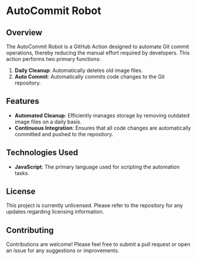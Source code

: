 # AutoCommit Robot

## Overview
The AutoCommit Robot is a GitHub Action designed to automate Git commit operations, thereby reducing the manual effort required by developers. This action performs two primary functions:

1. **Daily Cleanup**: Automatically deletes old image files.
2. **Auto Commit**: Automatically commits code changes to the Git repository.

## Features
- **Automated Cleanup**: Efficiently manages storage by removing outdated image files on a daily basis.
- **Continuous Integration**: Ensures that all code changes are automatically committed and pushed to the repository.

## Technologies Used
- **JavaScript**: The primary language used for scripting the automation tasks.

## License
This project is currently unlicensed. Please refer to the repository for any updates regarding licensing information.

## Contributing
Contributions are welcome! Please feel free to submit a pull request or open an issue for any suggestions or improvements.


